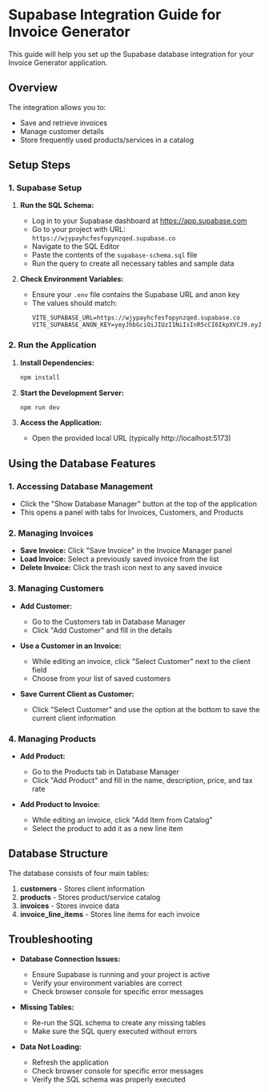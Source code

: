 # Supabase Integration Guide for Invoice Generator

This guide will help you set up the Supabase database integration for your Invoice Generator application.

## Overview

The integration allows you to:
- Save and retrieve invoices
- Manage customer details
- Store frequently used products/services in a catalog

## Setup Steps

### 1. Supabase Setup

1. **Run the SQL Schema:**
   - Log in to your Supabase dashboard at https://app.supabase.com
   - Go to your project with URL: `https://wjypayhcfesfopynzqed.supabase.co`
   - Navigate to the SQL Editor
   - Paste the contents of the `supabase-schema.sql` file
   - Run the query to create all necessary tables and sample data

2. **Check Environment Variables:**
   - Ensure your `.env` file contains the Supabase URL and anon key
   - The values should match:
     ```
     VITE_SUPABASE_URL=https://wjypayhcfesfopynzqed.supabase.co
     VITE_SUPABASE_ANON_KEY=yeyJhbGciOiJIUzI1NiIsInR5cCI6IkpXVCJ9.eyJpc3MiOiJzdXBhYmFzZSIsInJlZiI6IndqeXBheWhjZmVzZm9weW56cWVkIiwicm9sZSI6ImFub24iLCJpYXQiOjE3Mzg4MTYxMDAsImV4cCI6MjA1NDM5MjEwMH0.UdKenGxWkbCQXArD7Q_A5muYMunCHpg2USj1KBhvCQs
     ```

### 2. Run the Application

1. **Install Dependencies:**
   ```bash
   npm install
   ```

2. **Start the Development Server:**
   ```bash
   npm run dev
   ```

3. **Access the Application:**
   - Open the provided local URL (typically http://localhost:5173)

## Using the Database Features

### 1. Accessing Database Management

- Click the "Show Database Manager" button at the top of the application
- This opens a panel with tabs for Invoices, Customers, and Products

### 2. Managing Invoices

- **Save Invoice:** Click "Save Invoice" in the Invoice Manager panel
- **Load Invoice:** Select a previously saved invoice from the list
- **Delete Invoice:** Click the trash icon next to any saved invoice

### 3. Managing Customers

- **Add Customer:** 
  - Go to the Customers tab in Database Manager
  - Click "Add Customer" and fill in the details
  
- **Use a Customer in an Invoice:**
  - While editing an invoice, click "Select Customer" next to the client field
  - Choose from your list of saved customers

- **Save Current Client as Customer:**
  - Click "Select Customer" and use the option at the bottom to save the current client information

### 4. Managing Products

- **Add Product:**
  - Go to the Products tab in Database Manager
  - Click "Add Product" and fill in the name, description, price, and tax rate

- **Add Product to Invoice:**
  - While editing an invoice, click "Add Item from Catalog"
  - Select the product to add it as a new line item

## Database Structure

The database consists of four main tables:

1. **customers** - Stores client information
2. **products** - Stores product/service catalog
3. **invoices** - Stores invoice data
4. **invoice_line_items** - Stores line items for each invoice

## Troubleshooting

- **Database Connection Issues:**
  - Ensure Supabase is running and your project is active
  - Verify your environment variables are correct
  - Check browser console for specific error messages

- **Missing Tables:**
  - Re-run the SQL schema to create any missing tables
  - Make sure the SQL query executed without errors

- **Data Not Loading:**
  - Refresh the application
  - Check browser console for specific error messages
  - Verify the SQL schema was properly executed
